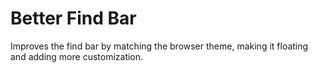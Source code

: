 # Better Find Bar

Improves the find bar by matching the browser theme, making it floating
and adding more customization.
